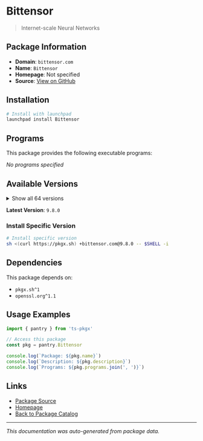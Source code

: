# Bittensor

> Internet-scale Neural Networks

## Package Information

- **Domain**: `bittensor.com`
- **Name**: `Bittensor`
- **Homepage**: Not specified
- **Source**: [View on GitHub](https://github.com/pkgxdev/pantry/tree/main/projects/bittensor.com/package.yml)

## Installation

```bash
# Install with launchpad
launchpad install Bittensor
```

## Programs

This package provides the following executable programs:

*No programs specified*

## Available Versions

<details>
<summary>Show all 64 versions</summary>

- `9.8.0`, `9.7.0`, `9.6.1`, `9.6.0`, `9.5.0`
- `9.4.0`, `9.3.0`, `9.2.0`, `9.1.0`, `9.0.4`
- `9.0.3`, `9.0.2`, `9.0.1`, `9.0.0`, `8.5.2`
- `8.5.1`, `8.5.0`, `8.4.5`, `8.4.4`, `8.4.3`
- `8.4.2`, `8.4.1`, `8.4.0`, `8.3.1`, `8.3.0`
- `8.2.1`, `8.2.0`, `8.1.1`, `8.1.0`, `8.0.0`
- `7.4.0`, `7.3.1`, `7.3.0`, `7.2.1`, `7.2.0`
- `7.1.2`, `7.1.1`, `7.1.0`, `7.0.2`, `7.0.1`
- `7.0.0`, `6.12.4`, `6.12.3`, `6.12.2`, `6.12.1`
- `6.12.0`, `6.11.1`, `6.11.0`, `6.10.2`, `6.10.1`
- `6.10.0`, `6.9.4`, `6.9.3`, `6.9.2`, `6.9.1`
- `6.9.0`, `6.8.2`, `6.8.1`, `6.8.0`, `6.7.3`
- `6.7.2`, `6.7.1`, `6.7.0`, `6.5.0`

</details>

**Latest Version**: `9.8.0`

### Install Specific Version

```bash
# Install specific version
sh <(curl https://pkgx.sh) +bittensor.com@9.8.0 -- $SHELL -i
```

## Dependencies

This package depends on:

- `pkgx.sh^1`
- `openssl.org^1.1`

## Usage Examples

```typescript
import { pantry } from 'ts-pkgx'

// Access this package
const pkg = pantry.Bittensor

console.log(`Package: ${pkg.name}`)
console.log(`Description: ${pkg.description}`)
console.log(`Programs: ${pkg.programs.join(', ')}`)
```

## Links

- [Package Source](https://github.com/pkgxdev/pantry/tree/main/projects/bittensor.com/package.yml)
- [Homepage](#)
- [Back to Package Catalog](../../package-catalog.md)

---

*This documentation was auto-generated from package data.*
